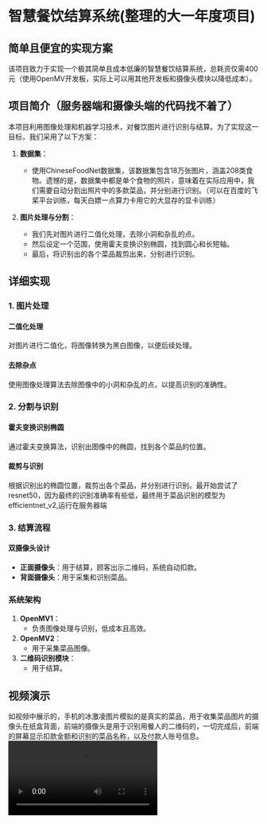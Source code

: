 # 智慧餐饮结算系统(整理的大一年度项目)
## 简单且便宜的实现方案

该项目致力于实现一个极其简单且成本低廉的智慧餐饮结算系统，总耗资仅需400元（使用OpenMV开发板，实际上可以用其他开发板和摄像头模块以降低成本）。

## 项目简介（服务器端和摄像头端的代码找不着了）

本项目利用图像处理和机器学习技术，对餐饮图片进行识别与结算。为了实现这一目标，我们采用了以下方案：

1. **数据集**：
    - 使用ChineseFoodNet数据集，该数据集包含18万张图片，涵盖208类食物。遗憾的是，数据集中都是单个食物的照片，意味着在实际应用中，我们需要自动分割出照片中的多款菜品，并分别进行识别。（可以在百度的飞桨平台训练，每天白嫖一点算力卡用它的大显存的显卡训练）

2. **图片处理与分割**：
    - 我们先对图片进行二值化处理，去除小洞和杂乱的点。
    - 然后设定一个范围，使用霍夫变换识别椭圆，找到圆心和长短轴。
    - 最后，将识别出的各个菜品裁剪出来，分别进行识别。

## 详细实现

### 1. 图片处理

#### 二值化处理
对图片进行二值化，将图像转换为黑白图像，以便后续处理。

#### 去除杂点
使用图像处理算法去除图像中的小洞和杂乱的点，以提高识别的准确性。

### 2. 分割与识别

#### 霍夫变换识别椭圆
通过霍夫变换算法，识别出图像中的椭圆，找到各个菜品的位置。

#### 裁剪与识别
根据识别出的椭圆位置，裁剪出各个菜品，并分别进行识别。最开始尝试了resnet50，因为最终的识别准确率有些低，最终用于菜品识别的模型为efficientnet_v2,运行在服务器端


### 3. 结算流程

#### 双摄像头设计
- **正面摄像头**：用于结算，顾客出示二维码，系统自动扣款。
- **背面摄像头**：用于采集和识别菜品。

### 系统架构

1. **OpenMV1**：
    - 负责图像处理与识别，低成本且高效。
2. **OpenMV2**：
    - 用于采集菜品图像。
3. **二维码识别模块**：
    - 用于结算。

## 视频演示
如视频中展示的，手机的冰激凌图片模拟的是真实的菜品，用于收集菜品图片的摄像头在纸盒背面，前端的摄像头是用于识别用餐人的二维码的，一切完成后，前端的屏幕显示扣款金额和识别的菜品名称，以及付款人账号信息。
<video  src="https://github.com/xiaolong-li1/-/assets/118044517/cb1d7b1b-0e68-4b15-a0e7-afd03b6db4e6" type="video/mp4"> 



